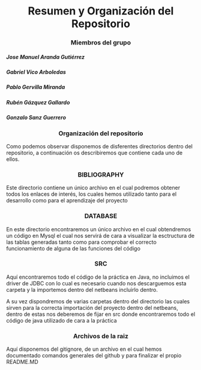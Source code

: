 <h1 align="center">Resumen y Organización del Repositorio</h1>
<h3 align="center">Miembros del grupo</h3>
<h5 align="left">Jose Manuel Aranda Gutiérrez</h5>
<h5 align="left">Gabriel Vico Arboledas</h5>
<h5 align="left">Pablo Gervilla Miranda</h5>
<h5 align="left">Rubén Gázquez Gallardo</h5>
<h5 align="left">Gonzalo Sanz Guerrero</h5>
<h3 align="center">Organización del repositorio</h3>
Como podemos observar disponemos de disferentes directorios dentro del repositorio, a continuación os describiremos que contiene cada uno de ellos.
<h3 align="center">BIBLIOGRAPHY</h3>
Este directorio contiene un único archivo en el cual podremos obtener todos los enlaces de interés, los cuales hemos utilizado tanto para el desarrollo
como para el aprendizaje del proyecto
<h3 align="center">DATABASE</h3>
En este directorio encontraremos un único archivo en el cual obtendremos un código en Mysql el cual nos servirá de cara a visualizar la esctructura de las tablas generadas
tanto como para comprobar el correcto funcionamiento de alguna de las funciones del código
<h3 align="center">SRC</h3>
Aquí encontraremos todo el código de la práctica en Java, no incluimos el driver de JDBC con lo cual es necesario cuando nos descarguemos esta carpeta y la importemos dentro del
netbeans incluirlo dentro.

A su vez dispondremos de varias carpetas dentro del directorio las cuales sirven para la correcta importación del proyecto dentro del netbeans, dentro de estas nos deberemos de fijar
en src donde encontraremos todo el código de java utilizado de cara a la práctica

<h3 align="center">Archivos de la raiz</h3>
Aquí disponemos del gitignore, de un archivo en el cual hemos documentado comandos generales del github y para finalizar el propio README.MD
